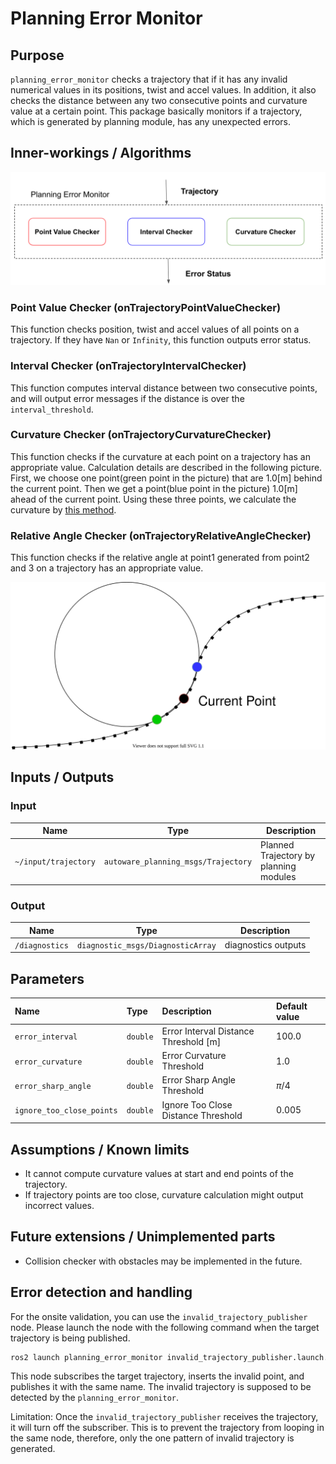 # Planning Error Monitor

## Purpose

`planning_error_monitor` checks a trajectory that if it has any invalid numerical values in its positions, twist and accel values. In addition, it also checks the distance between any two consecutive points and curvature value at a certain point. This package basically monitors if a trajectory, which is generated by planning module, has any unexpected errors.

## Inner-workings / Algorithms

![flow_chart_image](./media/flowchart.png)

### Point Value Checker (onTrajectoryPointValueChecker)

This function checks position, twist and accel values of all points on a trajectory. If they have `Nan` or `Infinity`, this function outputs error status.

### Interval Checker (onTrajectoryIntervalChecker)

This function computes interval distance between two consecutive points, and will output error messages if the distance is over the `interval_threshold`.

### Curvature Checker (onTrajectoryCurvatureChecker)

This function checks if the curvature at each point on a trajectory has an appropriate value. Calculation details are described in the following picture. First, we choose one point(green point in the picture) that are 1.0[m] behind the current point. Then we get a point(blue point in the picture) 1.0[m] ahead of the current point. Using these three points, we calculate the curvature by [this method](https://en.wikipedia.org/wiki/Menger_curvature).

### Relative Angle Checker (onTrajectoryRelativeAngleChecker)

This function checks if the relative angle at point1 generated from point2 and 3 on a trajectory has an appropriate value.

![curvature_calculation_diagram](./media/curvature_calculation_diagram.svg)

## Inputs / Outputs

### Input

| Name                 | Type                                | Description                            |
| -------------------- | ----------------------------------- | -------------------------------------- |
| `~/input/trajectory` | `autoware_planning_msgs/Trajectory` | Planned Trajectory by planning modules |

### Output

| Name           | Type                              | Description         |
| -------------- | --------------------------------- | ------------------- |
| `/diagnostics` | `diagnostic_msgs/DiagnosticArray` | diagnostics outputs |

## Parameters

| Name                      | Type     | Description                           | Default value |
| :------------------------ | :------- | :------------------------------------ | :------------ |
| `error_interval`          | `double` | Error Interval Distance Threshold [m] | 100.0         |
| `error_curvature`         | `double` | Error Curvature Threshold             | 1.0           |
| `error_sharp_angle`       | `double` | Error Sharp Angle Threshold           | $\pi$/4       |
| `ignore_too_close_points` | `double` | Ignore Too Close Distance Threshold   | 0.005         |

## Assumptions / Known limits

- It cannot compute curvature values at start and end points of the trajectory.
- If trajectory points are too close, curvature calculation might output incorrect values.

## Future extensions / Unimplemented parts

- Collision checker with obstacles may be implemented in the future.

## Error detection and handling

For the onsite validation, you can use the `invalid_trajectory_publisher` node. Please launch the node with the following command when the target trajectory is being published.

```bash
ros2 launch planning_error_monitor invalid_trajectory_publisher.launch.xml
```

This node subscribes the target trajectory, inserts the invalid point, and publishes it with the same name. The invalid trajectory is supposed to be detected by the `planning_error_monitor`.

Limitation: Once the `invalid_trajectory_publisher` receives the trajectory, it will turn off the subscriber. This is to prevent the trajectory from looping in the same node, therefore, only the one pattern of invalid trajectory is generated.
